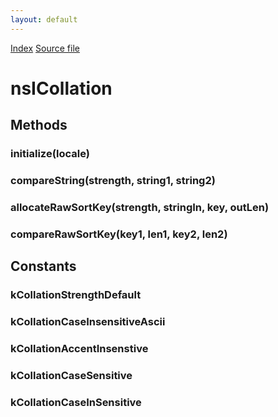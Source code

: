 ```yaml
---
layout: default
---
```

<div id='links'><a href="../index.html">Index</a>
<a href="http://dxr.mozilla.org/mozilla-central/source/intl/locale/nsICollation.idl">Source file</a>
</div>

# nsICollation #

## Methods ##

### initialize(locale) ###

### compareString(strength, string1, string2) ###

### allocateRawSortKey(strength, stringIn, key, outLen) ###

### compareRawSortKey(key1, len1, key2, len2) ###

## Constants ##

### kCollationStrengthDefault ###

### kCollationCaseInsensitiveAscii ###

### kCollationAccentInsenstive ###

### kCollationCaseSensitive ###

### kCollationCaseInSensitive ###
